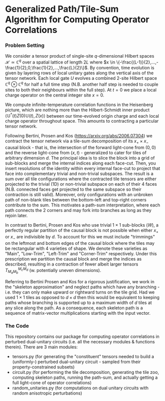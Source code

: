 # Generalized Path/Tile-Sum Algorithm for Computing Operator Correlations 

### Problem Setting

We consider a tensor product of single-site $q$-dimensional Hilbert spaces $\mathcal{H} \simeq \mathbb{C}^q$ over a spatial lattice of length $2L$ where $x \in \{-\frac{(L-1)}{2},...,-\frac{1}{2},0,\frac{1}{2},...,\frac{L}{2}\}$. By convention, time evolution is given by layering rows of local unitary gates along the vertical axis of the tensor network. Each local gate $U$ evolves a combined 2-site Hilbert space $\mathbb{C}^q \otimes \mathbb{C}^q$ for half a full time step (N.B. another half step is needed to couple sites to both their neighbours within the full step). At $t=0$ we place a local charge operator on the central integer site $x=0$. 

We compute infinite-temperature correlation functions in the Heisenberg picture, which are nothing more than the Hilbert-Schmidt inner product $\langle \mathbb{U}^{\dagger}(t) Z(0) \mathbb{U}(t), Z(x) \rangle$ between our time-evolved origin charge and each local charge operator throughout space. This amounts to contracting a particular tensor network.

Following Bertini, Prosen and Kos (https://arxiv.org/abs/2006.07304) we contract the tensor network via a tile-sum decomposition of its $x_{+} \times x_{-}$ causal block - that is, the intersection of the forward light-cone from $(0,0)$ and the reverse light-cone from $(x,t)$ - generalized to cater for tiles of arbitrary dimension $d$. The principal idea is to slice the block into a grid of sub-blocks and merge the internal indices along each face-cut. Then, you insert resolutions of the identity within every internal face-cut to project that face into complementary trivial and non-trivial subspaces. The result is a sum over all tile configurations where the contracted tile tensors are either projected to the trivial (1D) or non-trivial subspace on each of their 4 faces (N.B. connected faces get projected to the same subspace so their contraction is still valid). Moreover, only configurations with an unbroken path of non-blank tiles between the bottom-left and top-right corners contribute to the sum. This motivates a path-sum interpretation, where each path connects the 2 corners and may fork into branches as long as they rejoin later.

In contrast to Bertini, Prosen and Kos who use trivial $1\times 1$ sub-blocks ($W$), a perfectly regular partition of the causal block is not possible when either $x_{+}$ or $x_{-}$ are indivisible by $d$. To account for this we must include "trimmings" on the leftmost and bottom edges of the causal block where the tiles may be rectangular with 4 varieties of shape. We denote these varieties as "Main", "Low-Trim", "Left-Trim" and "Corner-Trim" respectively. Under this prescription we partition the causal block and merge the indices as described, resulting in a contraction of fewer albeit larger tensors $T_{M_{a}M_{b}}^{M_{c}M_{d}}$ (w. potentially uneven dimensions).

Referring to Bertini Prosen and Kos for a rigorous justification, we work in the "skeleton approximation" and neglect paths which have any branching - i.e. they can only make upward or rightward turns on the tile grid. Had we used $1\times1$ tiles as opposed to $d\times d$ then this would be equivalent to keeping paths whose branching is supported up to a maximum width of $d$ tiles at any slice along the path. As a consequence, each skeleton path is a sequence of matrix-vector multiplications starting with the input vector.

### The Code

This repository contains our package for computing operator correlations in perturbed dual-unitary circuits (i.e. all the necessary modules & functions therein). There are 3 main modules:

- tensors.py (for generating the "constituent" tensors needed to build a (uniformly-) perturbed dual-unitary circuit - sampled from their property-constrained subsets)
- circuit.py (for performing the tile decomposition, generating the tile zoo, computing skeleton paths, running the path-sum, and actually getting a full light-cone of operator correlations)
- random_unitaries.py (for computations on dual unitary circuits with random anisotropic perturbations)

